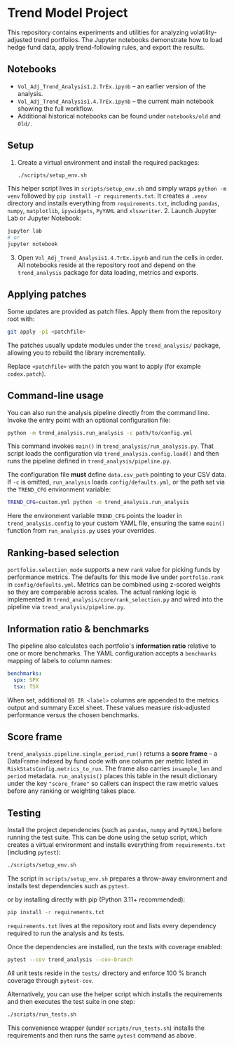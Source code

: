 # Trend Model Project

This repository contains experiments and utilities for analyzing volatility-adjusted trend portfolios. The Jupyter notebooks demonstrate how to load hedge fund data, apply trend-following rules, and export the results.

## Notebooks

- `Vol_Adj_Trend_Analysis1.2.TrEx.ipynb` – an earlier version of the analysis.
- `Vol_Adj_Trend_Analysis1.4.TrEx.ipynb` – the current main notebook showing the full workflow.
- Additional historical notebooks can be found under `notebooks/old` and `Old/`.

## Setup

1. Create a virtual environment and install the required packages:
   ```bash
   ./scripts/setup_env.sh
   ```
 This helper script lives in `scripts/setup_env.sh` and simply wraps
 `python -m venv` followed by `pip install -r requirements.txt`.  It
 creates a `.venv` directory and installs everything from
 `requirements.txt`, including `pandas`, `numpy`, `matplotlib`,
 `ipywidgets`, `PyYAML` and `xlsxwriter`.
2. Launch Jupyter Lab or Jupyter Notebook:
   ```bash
   jupyter lab
   # or
   jupyter notebook
   ```
3. Open `Vol_Adj_Trend_Analysis1.4.TrEx.ipynb` and run the cells in
   order.  All notebooks reside at the repository root and depend on the
   `trend_analysis` package for data loading, metrics and exports.

## Applying patches

Some updates are provided as patch files. Apply them from the repository root with:

```bash
git apply -p1 <patchfile>
```
The patches usually update modules under the `trend_analysis/` package,
allowing you to rebuild the library incrementally.

Replace `<patchfile>` with the patch you want to apply (for example `codex.patch`).

## Command-line usage

You can also run the analysis pipeline directly from the command line. Invoke
the entry point with an optional configuration file:

```bash
python -m trend_analysis.run_analysis -c path/to/config.yml
```
This command invokes `main()` in `trend_analysis/run_analysis.py`.  That
script loads the configuration via `trend_analysis.config.load()` and
then runs the pipeline defined in `trend_analysis/pipeline.py`.

The configuration file **must** define `data.csv_path` pointing to your CSV
data. If ``-c`` is omitted, ``run_analysis`` loads
`config/defaults.yml`, or the path set via the ``TREND_CFG`` environment
variable:

```bash
TREND_CFG=custom.yml python -m trend_analysis.run_analysis
```
Here the environment variable ``TREND_CFG`` points the loader in
``trend_analysis.config`` to your custom YAML file, ensuring the same
``main()`` function from `run_analysis.py` uses your overrides.


## Ranking-based selection

`portfolio.selection_mode` supports a new `rank` value for picking funds by
performance metrics. The defaults for this mode live under `portfolio.rank` in
`config/defaults.yml`. Metrics can be combined using z-scored weights so they
are comparable across scales.
The actual ranking logic is implemented in
`trend_analysis/core/rank_selection.py` and wired into the pipeline via
`trend_analysis/pipeline.py`.

## Information ratio & benchmarks

The pipeline also calculates each portfolio's **information ratio** relative to
one or more benchmarks. The YAML configuration accepts a `benchmarks` mapping
of labels to column names:

```yaml
benchmarks:
  spx: SPX
  tsx: TSX
```

When set, additional `OS IR <label>` columns are appended to the metrics output
and summary Excel sheet. These values measure risk‑adjusted performance versus
the chosen benchmarks.

## Score frame

`trend_analysis.pipeline.single_period_run()` returns a **score frame** – a
DataFrame indexed by fund code with one column per metric listed in
`RiskStatsConfig.metrics_to_run`. The frame also carries `insample_len` and
`period` metadata. `run_analysis()` places this table in the result dictionary
under the key `"score_frame"` so callers can inspect the raw metric values
before any ranking or weighting takes place.

## Testing

Install the project dependencies (such as `pandas`, `numpy` and `PyYAML`) before running the test suite. This can be done using the setup script, which
creates a virtual environment and installs everything from `requirements.txt`
(including `pytest`):

```bash
./scripts/setup_env.sh
```
The script in `scripts/setup_env.sh` prepares a throw-away environment
and installs test dependencies such as `pytest`.

or by installing directly with pip (Python 3.11+ recommended):

```bash
pip install -r requirements.txt
```
`requirements.txt` lives at the repository root and lists every
dependency required to run the analysis and its tests.

Once the dependencies are installed, run the tests with coverage enabled:

```bash
pytest --cov trend_analysis --cov-branch
```
All unit tests reside in the `tests/` directory and enforce 100 % branch
coverage through `pytest-cov`.

Alternatively, you can use the helper script which installs the requirements
and then executes the test suite in one step:

```bash
./scripts/run_tests.sh
```
This convenience wrapper (under `scripts/run_tests.sh`) installs the
requirements and then runs the same `pytest` command as above.
